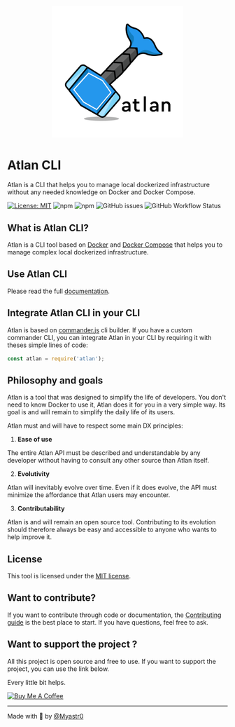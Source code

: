 <h1 align='center'>
    <img width='300' src='docs/assets/logo.png'/>
</h1>


# Atlan CLI

Atlan is a CLI that helps you to manage local dockerized infrastructure without any needed knowledge on Docker and Docker Compose.

[![License: MIT](https://img.shields.io/badge/License-MIT-blue.svg)](https://opensource.org/licenses/MIT)
![npm](https://img.shields.io/npm/v/atlan)
![npm](https://img.shields.io/npm/dy/atlan)
![GitHub issues](https://img.shields.io/github/issues-raw/Myastr0/atlan)
![GitHub Workflow Status](https://img.shields.io/github/workflow/status/Myastr0/atlan/test)

## What is Atlan CLI?

Atlan is a CLI tool based on [Docker](https://docs.docker.com/get-started/overview) and [Docker Compose](https://docs.docker.com/compose) that helps you to manage complex local dockerized infrastructure.


## Use Atlan CLI


Please read the full [documentation](./docs/README.md).

## Integrate Atlan CLI in your CLI


Atlan is based on [commander.js](https://github.com/tj/commander.js) cli builder. 
If you have a custom commander CLI, you can integrate Atlan in your CLI by requiring it with theses simple lines of code:

```js
const atlan = require('atlan');

```
## Philosophy and goals


Atlan is a tool that was designed to simplify the life of developers. You don't need to know Docker to use it, Atlan does it for you in a very simple way. Its goal is and will remain to simplify the daily life of its users.

Atlan must and will have to respect some main DX principles:

1. **Ease of use**

The entire Atlan API must be described and understandable by any developer without having to consult any other source than Atlan itself.

2. **Evolutivity**

Atlan will inevitably evolve over time. Even if it does evolve, the API must minimize the affordance that Atlan users may encounter.

3. **Contributability**

Atlan is and will remain an open source tool. Contributing to its evolution should therefore always be easy and accessible to anyone who wants to help improve it.

## License


This tool is licensed under the [MIT license](LICENSE).

## Want to contribute?

If you want to contribute through code or documentation, the [Contributing guide](CONTRIBUTING.md) is the best place to start. If you have questions, feel free to ask.

## Want to support the project ?
All this project is open source and free to use. If you want to support the project, you can use the link below.

Every little bit helps.

<a href="https://www.buymeacoffee.com/Myastro" target="_blank"><img src="https://cdn.buymeacoffee.com/buttons/v2/default-yellow.png" alt="Buy Me A Coffee" style="height: 60px !important;width: 217px !important;" ></a>

___
Made with 🥖 by [@Myastr0](https://github.com/Myastr0)

